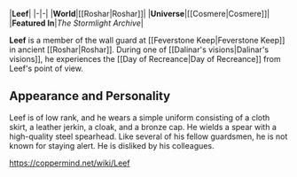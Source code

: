 |**Leef**|
|-|-|
|**World**|[[Roshar\|Roshar]]|
|**Universe**|[[Cosmere\|Cosmere]]|
|**Featured In**|*The Stormlight Archive*|

**Leef** is a member of the wall guard at [[Feverstone Keep\|Feverstone Keep]] in ancient [[Roshar\|Roshar]]. During one of [[Dalinar's visions\|Dalinar's visions]], he experiences the [[Day of Recreance\|Day of Recreance]] from Leef's point of view.

## Appearance and Personality
Leef is of low rank, and he wears a simple uniform consisting of a cloth skirt, a leather jerkin, a cloak, and a bronze cap. He wields a spear with a high-quality steel spearhead. Like several of his fellow guardsmen, he is not known for staying alert. He is disliked by his colleagues.



https://coppermind.net/wiki/Leef